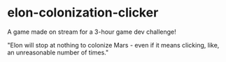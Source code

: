 # elon-colonization-clicker
A game made on stream for a 3-hour game dev challenge!

"Elon will stop at nothing to colonize Mars - even if it means clicking, like, an unreasonable number of times."
